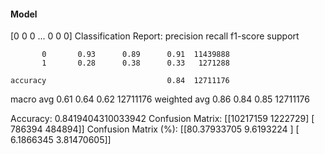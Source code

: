 #### Model
[0 0 0 ... 0 0 0]
Classification Report:
              precision    recall  f1-score   support

           0       0.93      0.89      0.91  11439888
           1       0.28      0.38      0.33   1271288

    accuracy                           0.84  12711176
   macro avg       0.61      0.64      0.62  12711176
weighted avg       0.86      0.84      0.85  12711176

Accuracy: 0.8419404310033942
Confusion Matrix:
[[10217159  1222729]
 [  786394   484894]]
Confusion Matrix (%):
[[80.37933705  9.6193224 ]
 [ 6.1866345   3.81470605]]
